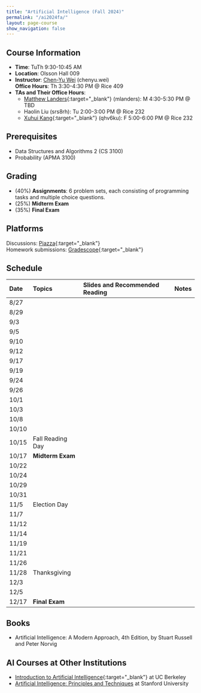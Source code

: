 ```yaml
---
title: "Artificial Intelligence (Fall 2024)"
permalink: "/ai2024fa/"
layout: page-course
show_navigation: false
---
```


## Course Information
- **Time**: TuTh 9:30-10:45 AM  
- **Location**: Olsson Hall 009  
- **Instructor**: [Chen-Yu Wei](https://bahh723.github.io/) (chenyu.wei)  
  **Office Hours**: Th 3:30-4:30 PM @ Rice 409  
- **TAs and Their Office Hours**: 
    * [Matthew Landers](https://mattlanders.net/){:target="_blank"} (mlanders): M 4:30-5:30 PM @ TBD  
    * Haolin Liu (srs8rh): Tu 2:00-3:00 PM @ Rice 232  
    * [Xuhui Kang](https://www.linkedin.com/in/xuhui-joshua-kang-44314317b/){:target="_blank"} (qhv6ku): F 5:00-6:00 PM @ Rice 232  


## Prerequisites  
- Data Structures and Algorithms 2 (CS 3100)  
- Probability (APMA 3100)

## Grading
- (40%) **Assignments**: 6 problem sets, each consisting of programming tasks and multiple choice questions.     
- (25%) **Midterm Exam**  
- (35%) **Final Exam**

## Platforms
Discussions: [Piazza](https://piazza.com/class/m05euch95ko2an/){:target="_blank"}   
Homework submissions: [Gradescope](https://www.gradescope.com/courses/834206/){:target="_blank"}  


## Schedule


| Date    | Topics    | Slides and Recommended Reading    |  Notes  |
|:----------------|:----------------|:----------------|:----------------|
| 8/27 |  |  |  |
| 8/29 |  |  |  |
| 9/3 |  |  |  |
| 9/5 |  |  |  |
| 9/10 |  |  |  |
| 9/12 |  |  |  |
| 9/17 |  |  |  |
| 9/19 |  |  |  |
| 9/24 |  |  |  |
| 9/26 |  |  |  |
| 10/1 |  |  |  |
| 10/3 |  |  |  |
| 10/8 |  |  |  |
| 10/10 |  |  |  |
| 10/15 | Fall Reading Day |  |  |
| 10/17 | **Midterm Exam** |  |  |
| 10/22 |  |  |  |
| 10/24 |  |  |  |
| 10/29 |  |  |  |
| 10/31 |  |  |  |
| 11/5 | Election Day |  |  |
| 11/7 |  |  |  |
| 11/12 |  |  |  |
| 11/14 |  |  |  |
| 11/19 |  |  |  |
| 11/21 |  |  |  |
| 11/26 |  |  |  |
| 11/28 | Thanksgiving |  |  |
| 12/3 |  |  |  |
| 12/5 |  |  |  |
| 12/17 | **Final Exam** |  |  |


## Books 
- Artificial Intelligence: A Modern Approach, 4th Edition, by Stuart Russell and Peter Norvig   

## AI Courses at Other Institutions 
- [Introduction to Artificial Intelligence](https://inst.eecs.berkeley.edu/~cs188/sp24/){:target="_blank"} at UC Berkeley  
- [Artificial Intelligence: Principles and Techniques](https://stanford-cs221.github.io/spring2024/) at Stanford University




